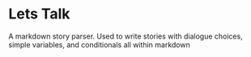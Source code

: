 # Lets Talk

A markdown story parser. Used to write stories with dialogue choices, simple variables, and conditionals all within markdown
